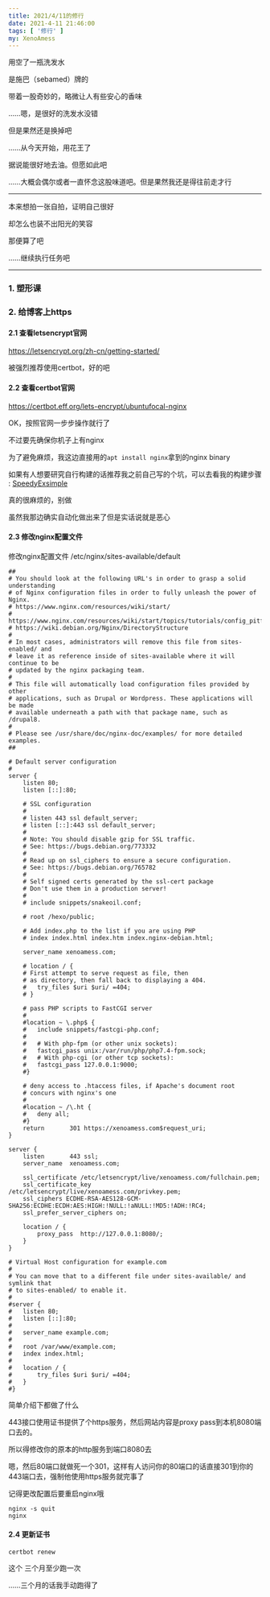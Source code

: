 ```yaml
---
title: 2021/4/11的修行
date: 2021-4-11 21:46:00
tags: [ '修行' ]
my: XenoAmess
---
```


用空了一瓶洗发水

是施巴（sebamed）牌的

带着一股奇妙的，略微让人有些安心的香味

……嗯，是很好的洗发水没错

但是果然还是换掉吧

……从今天开始，用花王了

据说能很好地去油。但愿如此吧

……大概会偶尔或者一直怀念这股味道吧。但是果然我还是得往前走才行

---

本来想拍一张自拍，证明自己很好

却怎么也装不出阳光的笑容

那便算了吧

……继续执行任务吧

---

### 1. 塑形课

### 2. 给博客上https

#### 2.1 查看letsencrypt官网

https://letsencrypt.org/zh-cn/getting-started/

被强烈推荐使用certbot，好的吧

#### 2.2 查看certbot官网

https://certbot.eff.org/lets-encrypt/ubuntufocal-nginx

OK，按照官网一步步操作就行了 

不过要先确保你机子上有nginx

为了避免麻烦，我这边直接用的`apt install nginx`拿到的nginx binary

如果有人想要研究自行构建的话推荐我之前自己写的个坑，可以去看我的构建步骤 : [SpeedyExsimple](https://github.com/XenoAmess/SpeedyExsimple)

真的很麻烦的，别做

虽然我那边确实自动化做出来了但是实话说就是恶心

#### 2.3 修改nginx配置文件

修改nginx配置文件 /etc/nginx/sites-available/default
```nginx
##
# You should look at the following URL's in order to grasp a solid understanding
# of Nginx configuration files in order to fully unleash the power of Nginx.
# https://www.nginx.com/resources/wiki/start/
# https://www.nginx.com/resources/wiki/start/topics/tutorials/config_pitfalls/
# https://wiki.debian.org/Nginx/DirectoryStructure
#
# In most cases, administrators will remove this file from sites-enabled/ and
# leave it as reference inside of sites-available where it will continue to be
# updated by the nginx packaging team.
#
# This file will automatically load configuration files provided by other
# applications, such as Drupal or Wordpress. These applications will be made
# available underneath a path with that package name, such as /drupal8.
#
# Please see /usr/share/doc/nginx-doc/examples/ for more detailed examples.
##

# Default server configuration
#
server {
    listen 80;
    listen [::]:80;

    # SSL configuration
    #
	# listen 443 ssl default_server;
    # listen [::]:443 ssl default_server;
    #
	# Note: You should disable gzip for SSL traffic.
    # See: https://bugs.debian.org/773332
    #
	# Read up on ssl_ciphers to ensure a secure configuration.
    # See: https://bugs.debian.org/765782
    #
	# Self signed certs generated by the ssl-cert package
    # Don't use them in a production server!
    #
	# include snippets/snakeoil.conf;

    # root /hexo/public;

    # Add index.php to the list if you are using PHP
    # index index.html index.htm index.nginx-debian.html;

    server_name xenoamess.com;

    # location / {
    # First attempt to serve request as file, then
    # as directory, then fall back to displaying a 404.
    # 	try_files $uri $uri/ =404;
    # }

    # pass PHP scripts to FastCGI server
    #
	#location ~ \.php$ {
    #	include snippets/fastcgi-php.conf;
    #
	#	# With php-fpm (or other unix sockets):
    #	fastcgi_pass unix:/var/run/php/php7.4-fpm.sock;
    #	# With php-cgi (or other tcp sockets):
    #	fastcgi_pass 127.0.0.1:9000;
    #}

    # deny access to .htaccess files, if Apache's document root
    # concurs with nginx's one
    #
	#location ~ /\.ht {
    #	deny all;
    #}
    return       301 https://xenoamess.com$request_uri;
}

server {
    listen       443 ssl;
    server_name  xenoamess.com;

    ssl_certificate /etc/letsencrypt/live/xenoamess.com/fullchain.pem;
    ssl_certificate_key /etc/letsencrypt/live/xenoamess.com/privkey.pem;
    ssl_ciphers ECDHE-RSA-AES128-GCM-SHA256:ECDHE:ECDH:AES:HIGH:!NULL:!aNULL:!MD5:!ADH:!RC4;
    ssl_prefer_server_ciphers on;

    location / {
        proxy_pass  http://127.0.0.1:8080/;
    }
}

# Virtual Host configuration for example.com
#
# You can move that to a different file under sites-available/ and symlink that
# to sites-enabled/ to enable it.
#
#server {
#	listen 80;
#	listen [::]:80;
#
#	server_name example.com;
#
#	root /var/www/example.com;
#	index index.html;
#
#	location / {
#		try_files $uri $uri/ =404;
#	}
#}
```

简单介绍下都做了什么

443接口使用证书提供了个https服务，然后网站内容是proxy pass到本机8080端口去的。

所以得修改你的原本的http服务到端口8080去

嗯，然后80端口就做死一个301，这样有人访问你的80端口的话直接301到你的443端口去，强制他使用https服务就完事了

记得更改配置后要重启nginx哦

```shell
nginx -s quit
nginx
```

#### 2.4 更新证书

```shell
certbot renew
```

这个 三个月至少跑一次

……三个月的话我手动跑得了
